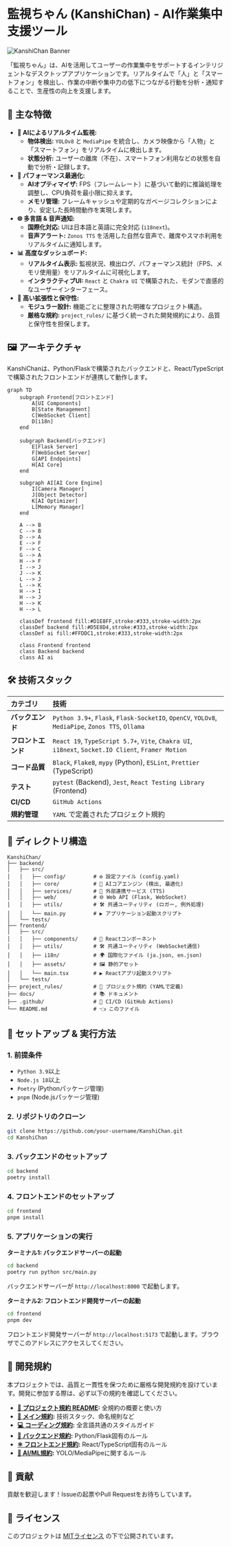 # 監視ちゃん (KanshiChan) - AI作業集中支援ツール

![KanshiChan Banner](https://raw.githubusercontent.com/user/repo/main/docs/images/banner.png) <!-- TODO: Add a proper banner image -->

「監視ちゃん」は、AIを活用してユーザーの作業集中をサポートするインテリジェントなデスクトップアプリケーションです。リアルタイムで「人」と「スマートフォン」を検出し、作業の中断や集中力の低下につながる行動を分析・通知することで、生産性の向上を支援します。

## 🌟 主な特徴

- **🧠 AIによるリアルタイム監視:**
  - **物体検出:** `YOLOv8` と `MediaPipe` を統合し、カメラ映像から「人物」と「スマートフォン」をリアルタイムに検出します。
  - **状態分析:** ユーザーの離席（不在）、スマートフォン利用などの状態を自動で分析・記録します。
- **🚀 パフォーマンス最適化:**
  - **AIオプティマイザ:** FPS（フレームレート）に基づいて動的に推論処理を調整し、CPU負荷を最小限に抑えます。
  - **メモリ管理:** フレームキャッシュや定期的なガベージコレクションにより、安定した長時間動作を実現します。
- **🌐 多言語 & 音声通知:**
  - **国際化対応:** UIは日本語と英語に完全対応 (`i18next`)。
  - **音声アラート:** `Zonos TTS` を活用した自然な音声で、離席やスマホ利用をリアルタイムに通知します。
- **📊 高度なダッシュボード:**
  - **リアルタイム表示:** 監視状況、検出ログ、パフォーマンス統計（FPS、メモリ使用量）をリアルタイムに可視化します。
  - **インタラクティブUI:** `React` と `Chakra UI` で構築された、モダンで直感的なユーザーインターフェース。
- **🔧 高い拡張性と保守性:**
  - **モジュラー設計:** 機能ごとに整理された明確なプロジェクト構造。
  - **厳格な規約:** `project_rules/` に基づく統一された開発規約により、品質と保守性を担保します。

## 🖼️ アーキテクチャ

KanshiChanは、Python/Flaskで構築されたバックエンドと、React/TypeScriptで構築されたフロントエンドが連携して動作します。

```mermaid
graph TD
    subgraph Frontend[フロントエンド]
        A[UI Components]
        B[State Management]
        C[WebSocket Client]
        D[i18n]
    end

    subgraph Backend[バックエンド]
        E[Flask Server]
        F[WebSocket Server]
        G[API Endpoints]
        H[AI Core]
    end

    subgraph AI[AI Core Engine]
        I[Camera Manager]
        J[Object Detector]
        K[AI Optimizer]
        L[Memory Manager]
    end

    A --> B
    C --> B
    D --> A
    E --> F
    F --> C
    G --> A
    H --> F
    I --> J
    J --> K
    L --> J
    L --> K
    H --> I
    H --> J
    H --> K
    H --> L

    classDef frontend fill:#D1E8FF,stroke:#333,stroke-width:2px
    classDef backend fill:#D5E8D4,stroke:#333,stroke-width:2px
    classDef ai fill:#FFDDC1,stroke:#333,stroke-width:2px

    class Frontend frontend
    class Backend backend
    class AI ai
```

## 🛠️ 技術スタック

| カテゴリ       | 技術                                                                                                       |
| :------------- | :--------------------------------------------------------------------------------------------------------- |
| **バックエンド** | `Python 3.9+`, `Flask`, `Flask-SocketIO`, `OpenCV`, `YOLOv8`, `MediaPipe`, `Zonos TTS`, `Ollama`             |
| **フロントエンド** | `React 19`, `TypeScript 5.7+`, `Vite`, `Chakra UI`, `i18next`, `Socket.IO Client`, `Framer Motion`           |
| **コード品質**   | `Black`, `Flake8`, `mypy` (Python), `ESLint`, `Prettier` (TypeScript)                                        |
| **テスト**     | `pytest` (Backend), `Jest`, `React Testing Library` (Frontend)                                             |
| **CI/CD**      | `GitHub Actions`                                                                                           |
| **規約管理**   | `YAML` で定義されたプロジェクト規約                                                                        |

## 📂 ディレクトリ構造

```
KanshiChan/
├── backend/
│   ├── src/
│   │   ├── config/         # ⚙️ 設定ファイル (config.yaml)
│   │   ├── core/           # 🧠 AIコアエンジン (検出, 最適化)
│   │   ├── services/       # 🚀 外部連携サービス (TTS)
│   │   ├── web/            # 🌐 Web API (Flask, WebSocket)
│   │   ├── utils/          # 🛠️ 共通ユーティリティ (ロガー, 例外処理)
│   │   └── main.py         # ▶️ アプリケーション起動スクリプト
│   └── tests/
├── frontend/
│   ├── src/
│   │   ├── components/     # 🎨 Reactコンポーネント
│   │   ├── utils/          # 🛠️ 共通ユーティリティ (WebSocket通信)
│   │   ├── i18n/           # 🌍 国際化ファイル (ja.json, en.json)
│   │   ├── assets/         # 🖼️ 静的アセット
│   │   └── main.tsx        # ▶️ Reactアプリ起動スクリプト
│   └── tests/
├── project_rules/          # 📜 プロジェクト規約 (YAMLで定義)
├── docs/                   # 📚 ドキュメント
├── .github/                # 🤖 CI/CD (GitHub Actions)
└── README.md               # 👈 このファイル
```

## 🚀 セットアップ & 実行方法

### 1. 前提条件

- `Python 3.9`以上
- `Node.js 18`以上
- `Poetry` (Pythonパッケージ管理)
- `pnpm` (Node.jsパッケージ管理)

### 2. リポジトリのクローン

```bash
git clone https://github.com/your-username/KanshiChan.git
cd KanshiChan
```

### 3. バックエンドのセットアップ

```bash
cd backend
poetry install
```

### 4. フロントエンドのセットアップ

```bash
cd frontend
pnpm install
```

### 5. アプリケーションの実行

**ターミナル1: バックエンドサーバーの起動**
```bash
cd backend
poetry run python src/main.py
```
バックエンドサーバーが `http://localhost:8000` で起動します。

**ターミナル2: フロントエンド開発サーバーの起動**
```bash
cd frontend
pnpm dev
```
フロントエンド開発サーバーが `http://localhost:5173` で起動します。ブラウザでこのアドレスにアクセスしてください。

## 📖 開発規約

本プロジェクトでは、品質と一貫性を保つために厳格な開発規約を設けています。開発に参加する際は、必ず以下の規約を確認してください。

- **[📜 プロジェクト規約 README](project_rules/README.md):** 全規約の概要と使い方
- **[🌟 メイン規約](project_rules/main_rules.yaml):** 技術スタック、命名規則など
- **[💻 コーディング規約](project_rules/coding_rules.yaml):** 全言語共通のスタイルガイド
- **[🐍 バックエンド規約](project_rules/backend_rules.yaml):** Python/Flask固有のルール
- **[⚛️ フロントエンド規約](project_rules/frontend_rules.yaml):** React/TypeScript固有のルール
- **[🤖 AI/ML規約](project_rules/ai_ml_rules.yaml):** YOLO/MediaPipeに関するルール

## 🤝 貢献

貢献を歓迎します！Issueの起票やPull Requestをお待ちしています。

## 📄 ライセンス

このプロジェクトは [MITライセンス](LICENSE) の下で公開されています。
